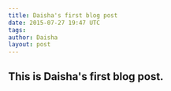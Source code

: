 ```yaml
---
title: Daisha's first blog post
date: 2015-07-27 19:47 UTC
tags:
author: Daisha
layout: post
---
```


## This is Daisha's first blog post.
